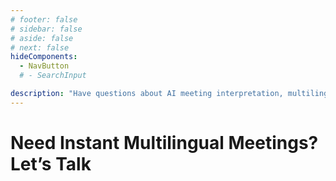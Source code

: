 ```yaml
---
# footer: false
# sidebar: false
# aside: false
# next: false
hideComponents:
  - NavButton
  # - SearchInput

description: "Have questions about AI meeting interpretation, multilingual support, or enterprise rollout? Contact InterMind to explore use cases, pricing, and integration options."
---
```


# Need Instant Multilingual Meetings? Let’s Talk

<!-- **Get in Touch:**

- Email: never@mind.com
- Phone: +971 058 574 88 06
- WhatsApp: +971 058 574 88 06 -->

<!-- WhatsApp us at [+971 058 574 88 06](https://wa.me/message/KDLD4FZVW7EUC1)
Telegram us at [@goldenfish_ae](https://t.me/goldenfish_ae) -->

<br>
<ContactFormModalNav  buttonClass="alt" formStyle="margin: 1rem auto;"/>
